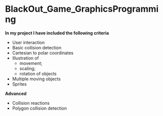 # BlackOut_Game_GraphicsProgramming

**In my project I have included the following criteria**

* User interaction 
* Basic collision detection 
* Cartesian to polar coordinates 
* Illustration of 
  - movement;
  - scaling; 
  - rotation of objects 
* Multiple moving objects 
* Sprites 
 
**Advanced**
  * Collision reactions 
  * Polygon collision detection 
